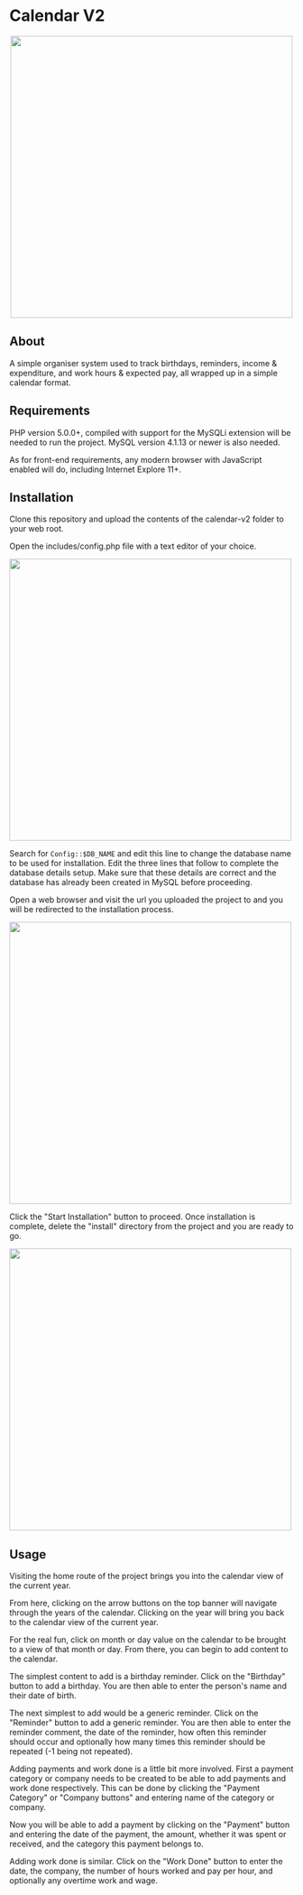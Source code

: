 # Calendar V2

<p align="center">
  <img src="../media/app_screenshot.png?raw=true" width="500" />
</p>

## About

A simple organiser system used to track birthdays, reminders, income &
expenditure, and work hours & expected pay, all wrapped up in a simple
calendar format.

## Requirements

PHP version 5.0.0+, compiled with support for the MySQLi extension will be
needed to run the project. MySQL version 4.1.13 or newer is also needed.

As for front-end requirements, any modern browser with JavaScript enabled
will do, including Internet Explore 11+.

## Installation

Clone this repository and upload the contents of the calendar-v2 folder to your
web root.

Open the includes/config.php file with a text editor of your choice.

<p>
  <img src="../media/config_php_screenshot.png?raw=true" width="500" />
</p>

Search for `Config::$DB_NAME` and edit this line to change the database name to
be used for installation. Edit the three lines that follow to complete the
database details setup. Make sure that these details are correct and the
database has already been created in MySQL before proceeding.

Open a web browser and visit the url you uploaded the project to and you will
be redirected to the installation process.

<p>
  <img src="../media/installation_start_screenshot.png?raw=true" width="500" />
</p>

Click the "Start Installation" button to proceed. Once installation is
complete, delete the "install" directory from the project and you are
ready to go.

<p>
  <img src="../media/installation_end_screenshot.png?raw=true" width="500" />
</p>

## Usage

Visiting the home route of the project brings you into the calendar view of
the current year.

From here, clicking on the arrow buttons on the top banner will navigate through
the years of the calendar. Clicking on the year will bring you back to the
calendar view of the current year.

For the real fun, click on month or day value on the calendar to be brought to
a view of that month or day. From there, you can begin to add content to the
calendar.

The simplest content to add is a birthday reminder. Click on the "Birthday"
button to add a birthday. You are then able to enter the person's name and
their date of birth.

The next simplest to add would be a generic reminder. Click on the "Reminder"
button to add a generic reminder. You are then able to enter the reminder comment,
the date of the reminder, how often this reminder should occur and optionally
how many times this reminder should be repeated (-1 being not repeated).

Adding payments and work done is a little bit more involved. First a payment
category or company needs to be created to be able to add payments and work
done respectively. This can be done by clicking the "Payment Category" or
"Company buttons" and entering name of the category or company.

Now you will be able to add a payment by clicking on the "Payment" button and
entering the date of the payment, the amount, whether it was spent or received,
and the category this payment belongs to.

Adding work done is similar. Click on the "Work Done" button to enter the
date, the company, the number of hours worked and pay per hour, and optionally
any overtime work and wage.
